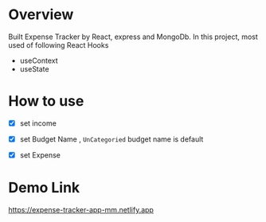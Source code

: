 # Overview
Built Expense Tracker by React, express and MongoDb.
In this project, most used of following React Hooks
- useContext
- useState

# How to use

- [x] set income 
- [x] set Budget Name , `UnCategoried` budget name is default
- [x] set Expense


# Demo Link
https://expense-tracker-app-mm.netlify.app